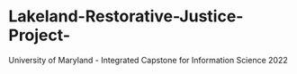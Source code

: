 # Lakeland-Restorative-Justice-Project-
University of Maryland - Integrated Capstone for Information Science 2022
